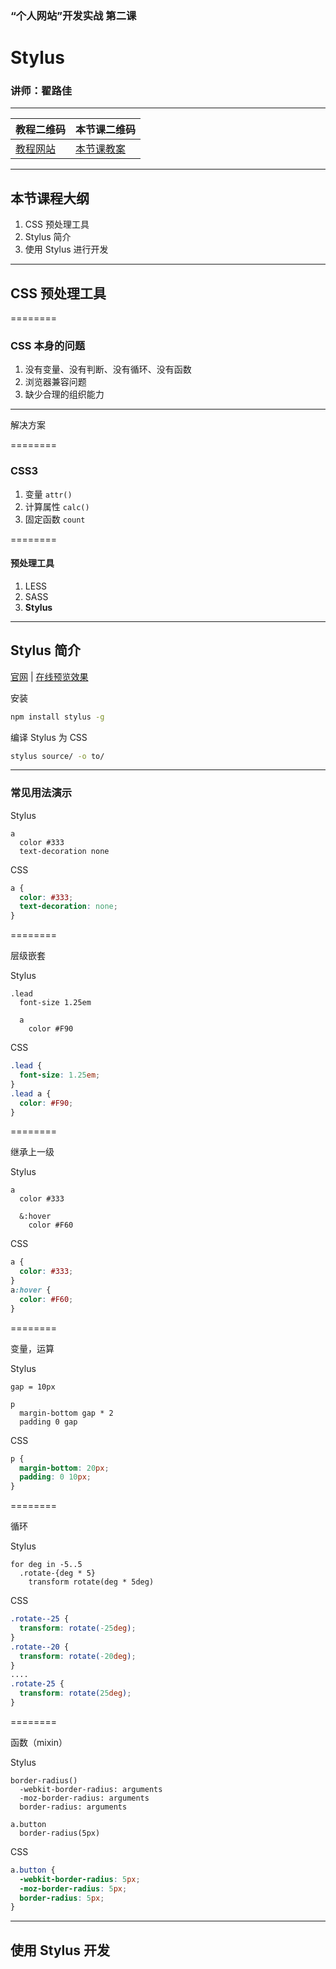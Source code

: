 <!--
title: 第三课：Stylus
description: “个人网站”开发实战》第三课：Stylus。本堂课介绍 CSS 预处理工具：Stylus。CSS 在前端开发中占据非常重要的位置，但是其语言特性又让我们很难进行高效开发。要解决这一难题，需要使用预处理工具。本系列教程选择 Stylus。
keywords: Stylus
thumbnail: http://qiniu.meathill.com/wp-content/uploads/2017/02/20150102_152353504_iOS-768x576.jpg
-->

### “个人网站”开发实战 第二课
# Stylus

### 讲师：翟路佳

--------

| 教程二维码 | 本节课二维码 |
|----|----|
| [教程网站](./) | [本节课教案](./) |

--------

## 本节课程大纲

1. CSS 预处理工具
2. Stylus 简介
3. 使用 Stylus 进行开发

--------

## CSS 预处理工具

========

### CSS 本身的问题

1. 没有变量、没有判断、没有循环、没有函数
2. 浏览器兼容问题
3. 缺少合理的组织能力

--------

解决方案

========

### CSS3

1. 变量 `attr()`
2. 计算属性 `calc()`
3. 固定函数 `count`

========

#### 预处理工具

1. LESS
2. SASS
3. **Stylus**<!-- .element: class="red" -->

--------

## Stylus 简介

[官网](http://stylus-lang.com/) | [在线预览效果](http://stylus-lang.com/try.html)

安装

```bash
npm install stylus -g
```

编译 Stylus 为 CSS
```bash
stylus source/ -o to/
```

--------

### 常见用法演示

Stylus

```stylus
a
  color #333
  text-decoration none
```

CSS

```css
a {
  color: #333;
  text-decoration: none;
}
```

========

层级嵌套

Stylus

```stylus
.lead
  font-size 1.25em

  a
    color #F90
```

CSS

```css
.lead {
  font-size: 1.25em;
}
.lead a {
  color: #F90;
}
```

========

继承上一级

Stylus

```stylus
a
  color #333

  &:hover
    color #F60
```

CSS

```css
a {
  color: #333;
}
a:hover {
  color: #F60;
}
```

========

变量，运算

Stylus

```stylus
gap = 10px

p
  margin-bottom gap * 2
  padding 0 gap
```

CSS

```css
p {
  margin-bottom: 20px;
  padding: 0 10px;
}
```

========

循环

Stylus

```stylus
for deg in -5..5
  .rotate-{deg * 5}
    transform rotate(deg * 5deg)
```

CSS

```css
.rotate--25 {
  transform: rotate(-25deg);
}
.rotate--20 {
  transform: rotate(-20deg);
}
....
.rotate-25 {
  transform: rotate(25deg);
}
```

========

函数（mixin）

Stylus

```stylus
border-radius()
  -webkit-border-radius: arguments
  -moz-border-radius: arguments
  border-radius: arguments

a.button
  border-radius(5px)
```

CSS

```css
a.button {
  -webkit-border-radius: 5px;
  -moz-border-radius: 5px;
  border-radius: 5px;
}
```

--------

## 使用 Stylus 开发